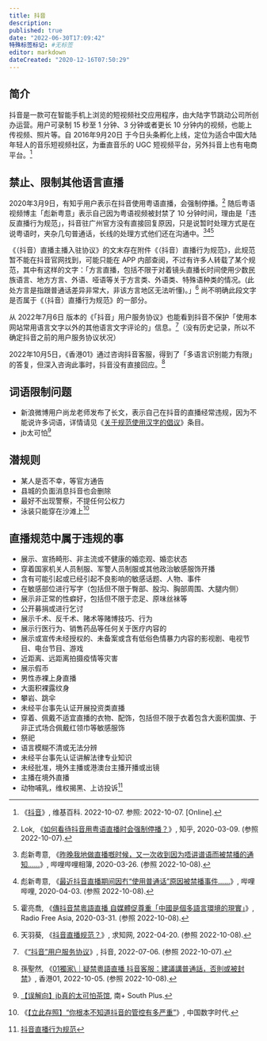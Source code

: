 ```yaml
---
title: 抖音
description:
published: true
date: "2022-06-30T17:09:42"
特殊标签标记: #无标签
editor: markdown
dateCreated: "2020-12-16T07:50:29"
---
```


## 简介

抖音是一款可在智能手机上浏览的短视频社交应用程序，由大陆字节跳动公司所创办运营。用户可录制 15 秒至 1 分钟、3 分钟或者更长 10 分钟内的视频，也能上传视频、照片等。自 2016年9月20日 于今日头条孵化上线，定位为适合中国大陆年轻人的音乐短视频社区，为垂直音乐的 UGC 短视频平台，另外抖音上也有电商平台。[^wiki]

[^wiki]: 《[抖音](https://zh.wikipedia.org/zh-cn/抖音)》, 维基百科. 2022-10-07. 参照: 2022-10-07. [Online].

## 禁止、限制其他语言直播

2020年3月9日，有知乎用户表示在抖音使用粤语直播，会强制停播。[^378085036] 随后粤语视频博主「彪新粤意」表示自己因为粤语视频被封禁了 10 分钟时间，理由是「违反直播行为规范」，抖音驻广州官方没有直接回复原因，只是说暂时处理方式是在说粤语时，夹杂几句普通话，长线的处理方式他们还在沟通中。[^5HiXn][^pOBeU][^33206]

[^378085036]: Lok, 《[如何看待抖音用粤语直播时会强制停播？](https://web.archive.org/web/20220928084105/https://www.zhihu.com/question/378085036)》, 知乎, 2020-03-09. (参照 2022-10-07).

[^5HiXn]: 彪新粤意, 《[昨晚我地做直播嘅时候，又一次收到因为唔讲谱语而被禁播的通知……](https://archive.ph/5HiXn "https://h.bilibili.com/64782844")》, 哔哩哔哩相簿, 2020-03-26. (参照 2022-10-08).

[^pOBeU]: 彪新粤意, 《[最近抖音直播期间因冇“使用普通话”原因被禁播事件……](https://archive.ph/pOBeU "https://t.bilibili.com/373981687437974261")》, 哔哩哔哩, 2020-04-03. (参照 2022-10-08).

[^33206]: 霍亮喬, 《[傳抖音禁粵語直播 自媒體促尊重「中國是個多語言環境的現實」](https://web.archive.org/web/20220418033432/https://www.rfa.org/cantonese/news/Tiktok-03312020133206.html)》, Radio Free Asia, 2020-03-31. (参照 2022-10-08).

《（抖音）直播主播入驻协议》的文末存在附件《（抖音）直播行为规范》，此规范暂不能在抖音官网找到，可能只能在 APP 内部查阅，不过有许多人转载了某个规范，其中有这样的文字：「方言直播，包括不限于对着镜头直播长时间使用少数民族语言、地方方言、外语、哑语等关于方言类、外语类、特殊语种类的情况。(此处方言是指跟普通话差异非常大，非该方言地区无法听懂)。」[^9918] 尚不明确此段文字是否属于《（抖音）直播行为规范》的一部分。

[^9918]: 天羽葵, 《[抖音直播规范？](https://web.archive.org/web/20221008034014/https://www.zhongtianxiang.com/zatan/9918.html)》, 求知网, 2022-04-20. (参照 2022-10-08).

从 2022年7月6日 版本的《「抖音」用户服务协议》也能看到抖音不保护「使用本网站常用语言文字以外的其他语言文字评论的」信息。[^CVw0N]（没有历史记录，所以不确定抖音之前的用户服务协议状况）

[^CVw0N]: 《[“抖音”用户服务协议](https://archive.ph/CVw0N "https://www.douyin.com/draft/douyin_agreement/douyin_agreement_user.html")》, 抖音, 2022-07-06. (参照 2022-10-07).

2022年10月5日，《香港01》通过咨询抖音客服，得到了「多语言识别能力有限」的答复，但深入咨询此事时，抖音没有直接回应。[^822237]

[^822237]: 孫聖然, 《[01獨家\｜疑禁粵語直播 抖音客服：建議講普通話，否則或被封禁](https://archive.ph/XYSVM "https://www.hk01.com/即時中國/822237/01獨家-疑禁粵語直播-抖音客服-建議講普通話-否則或被封禁")》, 香港01, 2022-10-05. (参照 2022-10-08).

## 词语限制问题

+   新浪微博用户尚龙老师发布了长文，表示自己在抖音的直播经常违规，因为不能说许多词语，详情请见《[关于规范使用汉字的倡议](/rule/行业协会/关于规范使用汉字的倡议.md#讨论)》条目。
+   jb太可怕[^20201216072302]

[^20201216072302]: [【误解向】jb真的太可怕茶馆](https://web.archive.org/web/20201216072302/https://webcache.googleusercontent.com/search?q=cache:IlejAUpLAGEJ:https://www.south-plus.net/simple/index.php?t987558.html), 南+ South Plus.

## 潜规则

+   某人是否不幸，等官方通告
+   县城的负面消息抖音也会删除
+   最好不出现警察，不提任何公权力
+   泳装只能穿在沙滩上[^20201215104223]

[^20201215104223]: 《[【立此存照】“你根本不知道抖音的管控有多严重”](https://web.archive.org/web/20201215104223/https://chinadigitaltimes.net/chinese/2020/10/【立此存照】你根本不知道抖音的管控有多严重/)》, 中国数字时代.

## 直播规范中属于违规的事

+   展示、宣扬畸形、非主流或不健康的婚恋观、婚恋状态
+   穿着国家机关人员制服、军警人员制服或其他政治敏感服饰开播
+   含有可能引起或已经引起不良影响的敏感话题、人物、事件
+   在敏感部位进行写字（包括但不限于臀部、股沟、胸部周围、大腿内侧）
+   展示非正常的性癖好，包括但不限于恋足、原味丝袜等
+   公开募捐或进行乞讨
+   展示千术、反千术、赌术等赌博技巧、行为
+   展示行医行为、销售药品等任何关于医疗内容的
+   展示或宣传未经授权的、未备案或含有低俗色情暴力内容的影视剧、电视节目、电台节目、游戏
+   近距离、远距离拍摄疫情等灾害
+   展示假币
+   男性赤裸上身直播
+   大面积裸露纹身
+   攀岩、跳伞
+   未经平台事先认证开展投资类直播
+   穿着、佩戴不适宜直播的衣物、配饰，包括但不限于衣着包含大面积国旗、于非正式场合佩戴红领巾等敏感服饰
+   祭祀
+   语言模糊不清或无法分辨
+   未经平台事先认证讲解法律专业知识
+   未经批准，境外主播或港澳台主播开播或出镜
+   主播在境外直播
+   动物哺乳，维权揭黑、上访投诉[^20201216073539]

[^20201216073539]: [抖音直播行为规范](https://web.archive.org/web/20201216073539/https://webcast.amemv.com/falcon/webcast_douyin/page/dyprotocol/index.html)
